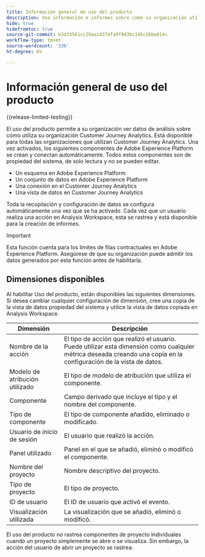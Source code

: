 ```yaml
---
title: Información general de uso del producto
description: Vea información e informes sobre cómo su organización utiliza Customer Journey Analytics.
hide: true
hidefromtoc: true
source-git-commit: b3d33561cc29aa1d37efa9f943bc145c16be814c
workflow-type: tm+mt
source-wordcount: '336'
ht-degree: 6%

---
```


# Información general de uso del producto

{{release-limited-testing}}

El uso del producto permite a su organización ver datos de análisis sobre cómo utiliza su organización Customer Journey Analytics. Está disponible para todas las organizaciones que utilizan Customer Journey Analytics. Una vez activados, los siguientes componentes de Adobe Experience Platform se crean y conectan automáticamente. Todos estos componentes son de propiedad del sistema, de solo lectura y no se pueden editar.

* Un esquema en Adobe Experience Platform
* Un conjunto de datos en Adobe Experience Platform
* Una conexión en el Customer Journey Analytics
* Una vista de datos en Customer Journey Analytics

Toda la recopilación y configuración de datos se configura automáticamente una vez que se ha activado. Cada vez que un usuario realiza una acción en Analysis Workspace, esta se rastrea y está disponible para la creación de informes.

>[!IMPORTANT]
>
>Esta función cuenta para los límites de filas contractuales en Adobe Experience Platform. Asegúrese de que su organización puede admitir los datos generados por esta función antes de habilitarla.

## Dimensiones disponibles

Al habilitar Uso del producto, están disponibles las siguientes dimensiones. Si desea cambiar cualquier configuración de dimensión, cree una copia de la vista de datos propiedad del sistema y utilice la vista de datos copiada en Analysis Workspace.

| Dimensión | Descripción |
| --- | --- |
| Nombre de la acción | El tipo de acción que realizó el usuario. Puede utilizar esta dimensión como cualquier métrica deseada creando una copia en la configuración de la vista de datos. |
| Modelo de atribución utilizado | El tipo de modelo de atribución que utiliza el componente. |
| Componente | Campo derivado que incluye el tipo y el nombre del componente. |
| Tipo de componente | El tipo de componente añadido, eliminado o modificado. |
| Usuario de inicio de sesión | El usuario que realizó la acción. |
| Panel utilizado | Panel en el que se añadió, eliminó o modificó el componente. |
| Nombre del proyecto | Nombre descriptivo del proyecto. |
| Tipo de proyecto | El tipo de proyecto. |
| ID de usuario | El ID de usuario que activó el evento. |
| Visualización utilizada | La visualización que se añadió, eliminó o modificó. |

El uso del producto no rastrea componentes de proyecto individuales cuando un proyecto simplemente se abre o se visualiza. Sin embargo, la acción del usuario de abrir un proyecto se rastrea.
